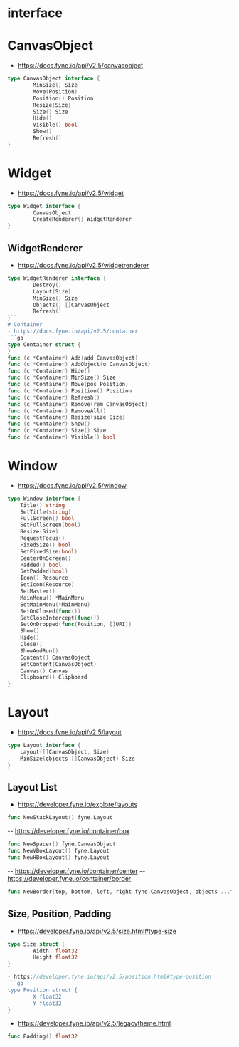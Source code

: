 # interface
# CanvasObject
- https://docs.fyne.io/api/v2.5/canvasobject
```go
type CanvasObject interface {
        MinSize() Size
        Move(Position)
        Position() Position
        Resize(Size)
        Size() Size
        Hide()
        Visible() bool
        Show()
        Refresh()
}
```
# Widget
- https://docs.fyne.io/api/v2.5/widget
```go
type Widget interface {
        CanvasObject
        CreateRenderer() WidgetRenderer
}
```
## WidgetRenderer
- https://docs.fyne.io/api/v2.5/widgetrenderer
```go
type WidgetRenderer interface {
        Destroy()
        Layout(Size)
        MinSize() Size
        Objects() []CanvasObject
        Refresh()
}```
# Container
- https://docs.fyne.io/api/v2.5/container
```go
type Container struct {
}
func (c *Container) Add(add CanvasObject)
func (c *Container) AddObject(o CanvasObject)
func (c *Container) Hide()
func (c *Container) MinSize() Size
func (c *Container) Move(pos Position)
func (c *Container) Position() Position
func (c *Container) Refresh()
func (c *Container) Remove(rem CanvasObject)
func (c *Container) RemoveAll()
func (c *Container) Resize(size Size)
func (c *Container) Show()
func (c *Container) Size() Size
func (c *Container) Visible() bool
```
# Window
- https://docs.fyne.io/api/v2.5/window
```go
type Window interface {
	Title() string
	SetTitle(string)
	FullScreen() bool
	SetFullScreen(bool)
	Resize(Size)
	RequestFocus()
	FixedSize() bool
	SetFixedSize(bool)
	CenterOnScreen()
	Padded() bool
	SetPadded(bool)
	Icon() Resource
	SetIcon(Resource)
	SetMaster()
	MainMenu() *MainMenu
	SetMainMenu(*MainMenu)
	SetOnClosed(func())
	SetCloseIntercept(func())
	SetOnDropped(func(Position, []URI))
	Show()
	Hide()
	Close()
	ShowAndRun()
	Content() CanvasObject
	SetContent(CanvasObject)
	Canvas() Canvas
	Clipboard() Clipboard
}
```
# Layout
- https://docs.fyne.io/api/v2.5/layout
```go
type Layout interface {
	Layout([]CanvasObject, Size)
	MinSize(objects []CanvasObject) Size
}
```
## Layout List
- https://developer.fyne.io/explore/layouts
```go
func NewStackLayout() fyne.Layout
```
-- https://developer.fyne.io/container/box
```go
func NewSpacer() fyne.CanvasObject
func NewVBoxLayout() fyne.Layout
func NewHBoxLayout() fyne.Layout
```
-- https://developer.fyne.io/container/center
-- https://developer.fyne.io/container/border
```go
func NewBorder(top, bottom, left, right fyne.CanvasObject, objects ...fyne.CanvasObject) *fyne.Container
```
## Size, Position, Padding
- https://developer.fyne.io/api/v2.5/size.html#type-size
```go
type Size struct {
        Width  float32
        Height float32
}

- https://developer.fyne.io/api/v2.5/position.html#type-position
```go
type Position struct {
        X float32
        Y float32
}
```
- https://developer.fyne.io/api/v2.5/legacytheme.html
```go
func Padding() float32
```
